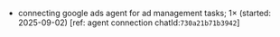 - connecting google ads agent for ad management tasks; 1× (started: 2025-09-02) [ref: agent connection chatId:`730a21b71b3942`]